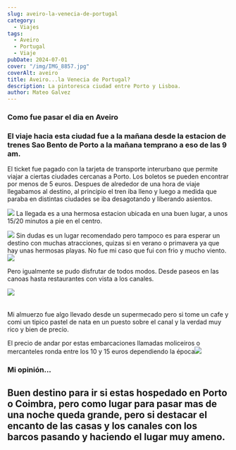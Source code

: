 ```yaml
---
slug: aveiro-la-venecia-de-portugal
category:
  - Viajes
tags:
  - Aveiro
  - Portugal
  - Viaje
pubDate: 2024-07-01
cover: "/img/IMG_8857.jpg"
coverAlt: aveiro
title: Aveiro...la Venecia de Portugal?
description: La pintoresca ciudad entre Porto y Lisboa.
author: Mateo Galvez
---
```


### Como fue pasar el dia en Aveiro

### El viaje hacia esta ciudad fue a la mañana desde la estacion de trenes Sao Bento de Porto a la mañana temprano a eso de las 9 am.
El ticket fue pagado con la tarjeta de transporte interurbano que permite viajar a ciertas ciudades cercanas a Porto. Los boletos se pueden encontrar por menos de 5 euros.
Despues de alrededor de una hora de viaje llegabamos al destino, al principio el tren iba lleno y luego a medida que paraba en distintas ciudades se iba desagotando y liberando asientos.

![](/img/IMG_8863.jpg)
La llegada es a una hermosa estacion ubicada en una buen lugar, a unos 15/20 minutos a pie en el centro.

 ![](/img/IMG_8859.jpg) 
Sin dudas es un lugar recomendado pero tampoco es para esperar un destino con muchas atracciones, quizas si en verano o primavera ya que hay unas hermosas playas. No fue mi caso que fui con frio y mucho viento.
![](/img/IMG_8861.jpg)

Pero igualmente se pudo disfrutar de todos modos.
Desde paseos en las canoas hasta restaurantes con vista a los canales.

![](/img/IMG_8854.jpg)
                                                                                                                                    

Mi almuerzo fue algo llevado desde un supermecado pero si tome un cafe y comi un tipico pastel de nata en un puesto sobre el canal y la verdad muy rico y bien de precio. 

El precio de andar por estas embarcaciones llamadas moliceiros o mercanteles ronda entre los 10 y 15 euros dependiendo la época![](/img/IMG_8855.jpg)

### Mi opinión...

## Buen destino para ir si estas hospedado en Porto o Coimbra, pero como lugar para pasar mas de una noche queda grande, pero si destacar el encanto de las casas y los canales con los barcos pasando y haciendo el lugar muy ameno.
